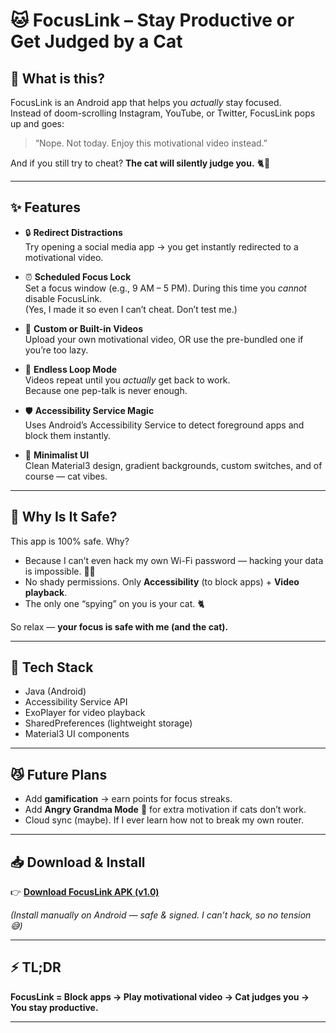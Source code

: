 # 🐱 FocusLink – Stay Productive or Get Judged by a Cat

## 📱 What is this?

FocusLink is an Android app that helps you *actually* stay focused.  
Instead of doom-scrolling Instagram, YouTube, or Twitter, FocusLink pops up and goes:  

> “Nope. Not today. Enjoy this motivational video instead.”  

And if you still try to cheat? **The cat will silently judge you.** 🐈👀  

---

## ✨ Features

* 🔒 **Redirect Distractions**  
  Try opening a social media app → you get instantly redirected to a motivational video.  

* ⏰ **Scheduled Focus Lock**  
  Set a focus window (e.g., 9 AM – 5 PM). During this time you *cannot* disable FocusLink.  
  (Yes, I made it so even I can’t cheat. Don’t test me.)  

* 🎥 **Custom or Built-in Videos**  
  Upload your own motivational video, OR use the pre-bundled one if you’re too lazy.  

* 🔁 **Endless Loop Mode**  
  Videos repeat until you *actually* get back to work.  
  Because one pep-talk is never enough.  

* 🛡 **Accessibility Service Magic**  
  Uses Android’s Accessibility Service to detect foreground apps and block them instantly.  

* 🎨 **Minimalist UI**  
  Clean Material3 design, gradient backgrounds, custom switches, and of course — cat vibes.  

---

## 🐾 Why Is It Safe?

This app is 100% safe. Why?  

* Because I can’t even hack my own Wi-Fi password — hacking your data is impossible. 🤷‍♂️  
* No shady permissions. Only **Accessibility** (to block apps) + **Video playback**.  
* The only one “spying” on you is your cat. 🐈  

So relax — **your focus is safe with me (and the cat).**  

---

## 🚀 Tech Stack

* Java (Android)  
* Accessibility Service API  
* ExoPlayer for video playback  
* SharedPreferences (lightweight storage)  
* Material3 UI components  

---

## 😼 Future Plans

* Add **gamification** → earn points for focus streaks.  
* Add **Angry Grandma Mode** 👵 for extra motivation if cats don’t work.  
* Cloud sync (maybe). If I ever learn how not to break my own router.  

---

## 📥 Download & Install

👉 [**Download FocusLink APK (v1.0)**]([https://github.com/<your-username>/<repo>/releases/download/v1.0/app-release.apk](https://github.com/QuantumVik/FocusLink/releases/tag/v1.0.0))  

*(Install manually on Android — safe & signed. I can’t hack, so no tension 😅)*  

---

## ⚡ TL;DR

**FocusLink = Block apps → Play motivational video → Cat judges you → You stay productive.**  

---
